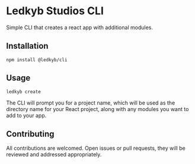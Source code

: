 Ledkyb Studios CLI
=========

Simple CLI that creates a react app with additional modules.

## Installation

  `npm install @ledkyb/cli`

## Usage

    ledkyb create 
  
  
  The CLI will prompt you for a project name, which will be used as the directory name for your React project, along with any modules you want to add to your app. 

## Contributing

All contributions are welcomed. Open issues or pull requests, they will be reviewed and addressed appropriately. 
